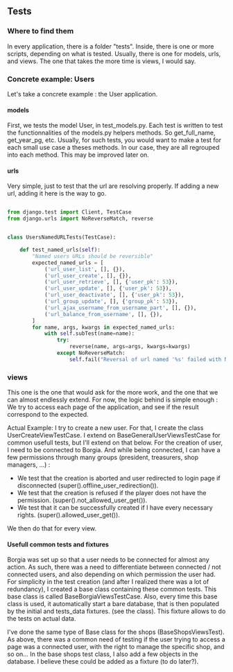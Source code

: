 ## Tests

### Where to find them
In every application, there is a folder "tests". Inside, there is one or more scripts, depending on what is tested. Usually, there is one for models, urls, and views.
The one that takes the more time is views, I would say.

### Concrete example: Users

Let's take a concrete example : the User application.

#### models
First, we tests the model User, in test_models.py.
Each test is written to test the functionnalities of the models.py helpers methods. So get_full_name, get_year_pg, etc.
Usually, for such tests, you would want to make a test for each small use case a theses methods. In our case, they are all regrouped into each method. This may be improved later on.

#### urls
Very simple, just to test that the url are resolving properly. If adding a new url, adding it here is the way to go.


```py

from django.test import Client, TestCase
from django.urls import NoReverseMatch, reverse


class UsersNamedURLTests(TestCase):

    def test_named_urls(self):
        "Named users URLs should be reversible"
        expected_named_urls = [
            ('url_user_list', [], {}),
            ('url_user_create', [], {}),
            ('url_user_retrieve', [], {'user_pk': 53}),
            ('url_user_update', [], {'user_pk': 53}),
            ('url_user_deactivate', [], {'user_pk': 53}),
            ('url_group_update', [], {'group_pk': 53}),
            ('url_ajax_username_from_username_part', [], {}),
            ('url_balance_from_username', [], {}),
        ]
        for name, args, kwargs in expected_named_urls:
            with self.subTest(name=name):
                try:
                    reverse(name, args=args, kwargs=kwargs)
                except NoReverseMatch:
                    self.fail("Reversal of url named '%s' failed with NoReverseMatch" % name)

```

### views
This one is the one that would ask for the more work, and the one that we can almost endlessly extend.
For now, the logic behind is simple enough : We try to access each page of the application, and see if the result correspond to the expected.

Actual Example: I try to create a new user. For that, I create the class UserCreateViewTestCase. I extend on BaseGeneralUserViewsTestCase for common usefull tests, but I'll extend on that below.
For the creation of user, I need to be connected to Borgia. And while being connected, I can have a few permissions through many groups (president, treasurers, shop managers, ...) :
- We test that the creation is aborted and user redirected to login page if disconnected (super().offline_user_redirection()).
- We test that the creation is refused if the player does not have the permission. (super().not_allowed_user_get()).
- We test that it can be successfully created if I have every necessary rights. (super().allowed_user_get()).

We then do that for every view.

#### Usefull common tests and fixtures

Borgia was set up so that a user needs to be connected for almost any action. As such, there was a need to differentiate between connected / not connected users, and also depending on which permission the user had.
For simplicity in the test creation (and after I realized there was a lot of redundancy), I created a base class containing these common tests.
This base class is called BaseBorgiaViewsTestCase.
Also, every time this base class is used, it automatically start a bare database, that is then populated by the initial and tests_data fixtures. (see the class). This fixture allows to do the tests on actual data.

I've done the same type of Base class for the shops (BaseShopsViewsTest). As above, there was a common need of testing if the user trying to access a page was a connected user, with the right to manage the specific shop, and so on...
In the base shops test class, I also add a few objects in the database. I believe these could be added as a fixture (to do later?).
